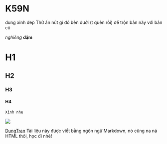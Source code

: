 # K59N
dung xinh dep
Thử ấn nút gì đó bên dưới (t quên rồi) để trộn bản này với bản cũ

*nghiêng*
**đậm**
# H1
## H2
### H3
#### H4

`Xinh nhe`

<img src="http://i.imgur.com/4qDyXeF.png">

[DungTran](https://github.com/dungtran211096)
Tài liệu này được viết bằng ngôn ngữ Markdown, nó cũng na ná HTML thôi, học đi nhé!
